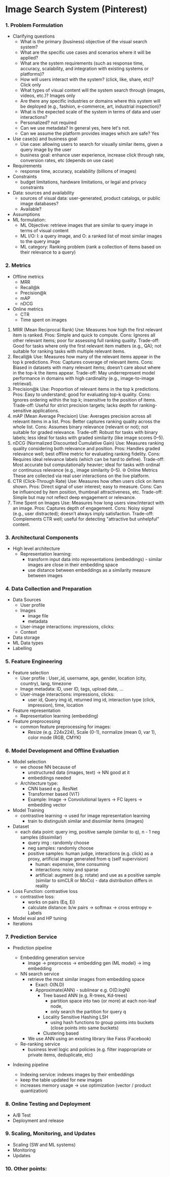 # Image Search System (Pinterest)

### 1. Problem Formulation
* Clarifying questions
    - What is the primary (business) objective of the visual search system?
    - What are the specific use cases and scenarios where it will be applied?
    - What are the system requirements (such as response time, accuracy, scalability, and integration with existing systems or platforms)?
    - How will users interact with the system? (click, like, share, etc)? Click only
    - What types of visual content will the system search through (images, videos, etc.)? Images only 
    - Are there any specific industries or domains where this system will be deployed (e.g., fashion, e-commerce, art, industrial inspection)?
    - What is the expected scale of the system in terms of data and user interactions?
    - Personalized? not required 
    - Can we use metadata? In general yes, here let's not. 
    - Can we assume the platform provides images which are safe? Yes
* Use case(s) and business goal
  * Use case: allowing users to search for visually similar items, given a query image by the user 
  * business goal: enhance user experience, increase click through rate, conversion rates, etc (depends on use case)
* Requirements
  * response time, accuracy, scalability (billions of images)
* Constraints
  * budget limitations, hardware limitations, or legal and privacy constraints
* Data: sources and availability
  * sources of visual data: user-generated, product catalogs, or public image databases?
  * Available? 
* Assumptions
* ML formulation: 
  * ML Objective: retrieve images that are similar to query image in terms of visual content 
  * ML I/O: I: a query image, and O: a ranked list of most similar images to the query image 
  * ML category: Ranking problem (rank a collection of items based on their relevance to a query)

### 2. Metrics  
* Offline metrics 
  * MRR 
  * Recall@k 
  * Precision@k 
  * mAP 
  * nDCG 
* Online metrics 
  * CTR 
  * Time spent on images 
1. MRR (Mean Reciprocal Rank)
Use: Measures how high the first relevant item is ranked.
Pros: Simple and quick to compute.
Cons: Ignores all other relevant items; poor for assessing full ranking quality.
Trade-off: Good for tasks where only the first relevant item matters (e.g., QA); not suitable for ranking tasks with multiple relevant items.
2. Recall@k
Use: Measures how many of the relevant items appear in the top k predictions.
Pros: Captures coverage of relevant items.
Cons: Biased in datasets with many relevant items; doesn’t care about where in the top-k the items appear.
Trade-off: May underrepresent model performance in domains with high cardinality (e.g., image-to-image retrieval).
3. Precision@k
Use: Proportion of relevant items in the top k predictions.
Pros: Easy to understand; good for evaluating top-k quality.
Cons: Ignores ordering within the top k; insensitive to the position of items.
Trade-off: Useful for strict precision targets; lacks depth for ranking-sensitive applications.
4. mAP (Mean Average Precision)
Use: Averages precision across all relevant items in a list.
Pros: Better captures ranking quality across the whole list.
Cons: Assumes binary relevance (relevant or not); not suitable for graded relevance.
Trade-off: Robust for tasks with binary labels; less ideal for tasks with graded similarity (like image scores 0–5).
5. nDCG (Normalized Discounted Cumulative Gain)
Use: Measures ranking quality considering both relevance and position.
Pros: Handles graded relevance well; best offline metric for evaluating ranking fidelity.
Cons: Requires ideal relevance labels (which can be hard to define).
Trade-off: Most accurate but computationally heavier; ideal for tasks with ordinal or continuous relevance (e.g., image similarity 0–5).
🌐 Online Metrics
These are collected via real user interactions on the live platform.
1. CTR (Click-Through Rate)
Use: Measures how often users click on items shown.
Pros: Direct signal of user interest; easy to measure.
Cons: Can be influenced by item position, thumbnail attractiveness, etc.
Trade-off: Simple but may not reflect deep engagement or relevance.
2. Time Spent on Images
Use: Measures how long users view/interact with an image.
Pros: Captures depth of engagement.
Cons: Noisy signal (e.g., user distracted); doesn’t always imply satisfaction.
Trade-off: Complements CTR well; useful for detecting "attractive but unhelpful" content.
### 3. Architectural Components  
* High level architecture 
  * Representation learning: 
    * transform input data into representations (embeddings) - similar images are close in their embedding space 
    * use distance between embeddings as a similarity measure between images 

### 4. Data Collection and Preparation
* Data Sources
  * User profile
  * Images 
    * image file
    * metadata
  *  User-image interactions: impressions, clicks: 
  * Context 
* Data storage
* ML Data types
* Labelling

### 5. Feature Engineering
* Feature selection 
  * User profile : User_id, username, age, gender, location (city, country), lang, timezone
  * Image metadata: ID, user ID, tags, upload date, ... 
  * User-image interactions: impressions, clicks: 
    * user id, Query img id, returned img id, interaction type (click, impression), time, location
* Feature representation 
  * Representation learning (embedding)
* Feature preprocessing 
  * common feature preprocessing for images: 
    * Resize (e.g. 224x224), Scale (0-1), normalize (mean 0, var 1), color mode (RGB, CMYK) 

### 6. Model Development and Offline Evaluation
* Model selection 
  * we choose NN because of 
    * unstructured data (images, text) -> NN good at it 
    * embeddings needed 
  * Architecture type: 
    * CNN based e.g. ResNet 
    * Transformer based (ViT)
    * Example: Image -> Convolutional layers -> FC layers -> embedding vector  
* Model Training 
  * contrastive learning -> used for image representation learning 
    * train to distinguish similar and dissimilar items (images)
* Dataset 
  * each data point: query img, positive sample (similar to q), n - 1 neg samples (dissimilar)
    * query img : randomly choose 
    * neg samples: randomly choose 
    * positive samples: human judge, interactions (e.g. click) as a proxy, artificial image generated from q (self supervision)
      * human: expensive, time consuming 
      * interactions: noisy and sparse 
      * artificial: augment (e.g. rotate) and use as a positive sample (similar to simCLR or MoCo) - data distribution differs in reality 
* Loss Function: contrastive loss 
  * contrastive loss: 
    * works on pairs (Eq, Ei)
    * calculate distance: b/w pairs -> softmax -> cross entropy <- Labels 
* Model eval and HP tuning 
* Iterations 
  
### 7. Prediction Service
* Prediction pipeline 

  * Embedding generation service 
    * image -> preprocess -> embedding gen (ML model) -> img embedding 
  * NN search service 
    * retrieve the most similar images from embedding space 
      * Exact: O(N.D)
      * Approximate(ANN) - sublinear e.g. O(D.logN)
        * Tree based ANN (e.g. R-trees, Kd-trees) 
          * partition space into two (or more) at each non-leaf node, 
          * only search the partition for query q 
        * Locality Sensitive Hashing LSH 
          * using hash functions to group points into buckets (close points into same buckets)
        * Clustering based 
    * We use ANN using an existing library like Faiss (Facebook)
  * Re-ranking service 
    * business level logic and policies (e.g. filter inappropriate or private items, deduplicate, etc)
* Indexing pipeline
  * Indexing service: indexes images by their embeddings 
  * keep the table updated for new images 
  * increases memory usage -> use optimization (vector / product quantization)

### 8. Online Testing and Deployment  
* A/B Test 
* Deployment and release 

### 9. Scaling, Monitoring, and Updates 
* Scaling (SW and ML systems)
* Monitoring 
* Updates 

### 10. Other points: 


